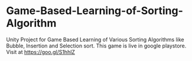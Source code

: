 # Game-Based-Learning-of-Sorting-Algorithm
Unity Project for Game Based Learning of Various Sorting Algorithms like Bubble, Insertion and Selection sort. 
This game is live in google playstore. Visit at https://goo.gl/S1hhlZ
